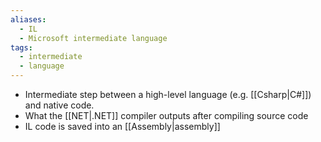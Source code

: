 ```yaml
---
aliases:
  - IL
  - Microsoft intermediate language
tags:
  - intermediate
  - language
---
```

- Intermediate step between a high-level language (e.g. [[Csharp|C#]]) and native code.
- What the [[NET|.NET]] compiler outputs after compiling source code
- IL code is saved into an [[Assembly|assembly]]